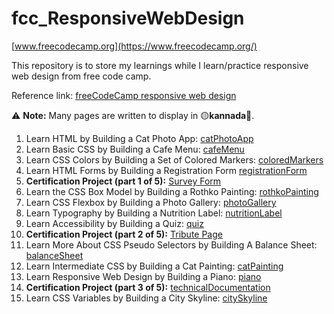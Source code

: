 # fcc_ResponsiveWebDesign

[www.freecodecamp.org](https://www.freecodecamp.org/)

This repository is to store my learnings while I learn/practice responsive web design from free code camp.

Reference link: [freeCodeCamp responsive web design](https://www.freecodecamp.org/learn/2022/responsive-web-design/)

⚠️ **Note:** Many pages are written to display in 🟡**kannada**🔴.

1. Learn HTML by Building a Cat Photo App: [catPhotoApp](./catPhotoApp/)
2. Learn Basic CSS by Building a Cafe Menu: [cafeMenu](./cafeMenu/)
3. Learn CSS Colors by Building a Set of Colored Markers: [coloredMarkers](coloredMarkers)
4. Learn HTML Forms by Building a Registration Form [registrationForm](registrationForm)
5. **Certification Project (part 1 of 5):** [Survey Form](./surveyForm/)
6. Learn the CSS Box Model by Building a Rothko Painting: [rothkoPainting](rothkoPainting)
7. Learn CSS Flexbox by Building a Photo Gallery: [photoGallery](photoGallery)
8. Learn Typography by Building a Nutrition Label: [nutritionLabel](nutritionLabel)
9. Learn Accessibility by Building a Quiz: [quiz](quiz)
10. **Certification Project (part 2 of 5):** [Tribute Page](./tributePage/)
11. Learn More About CSS Pseudo Selectors by Building A Balance Sheet: [balanceSheet](./balanceSheet/)
12. Learn Intermediate CSS by Building a Cat Painting: [catPainting](./catPainting/)
13. Learn Responsive Web Design by Building a Piano: [piano](./piano/)
14. **Certification Project (part 3 of 5):** [technicalDocumentation](./technicalDocumentation/)
15. Learn CSS Variables by Building a City Skyline: [citySkyline](./citySkyline/)